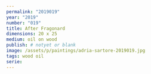 ```yaml
---
permalink: "2019019"
year: "2019"
number: "019"
title: After Fragonard
dimensions: 20 x 25
medium: oil on wood
publish: # notyet or blank
image: /assets/p/paintings/adria-sartore-2019019.jpg
tags: wood oil
serie:
---
```

